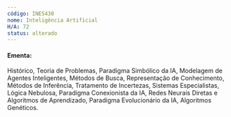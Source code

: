 ```yaml
---
código: INE5430
nome: Inteligência Artificial
H/A: 72
status: alterado
---
```


#### Ementa:
Histórico, Teoria de Problemas, Paradigma Simbólico da IA, Modelagem de Agentes Inteligentes, Métodos de Busca, Representação de Conhecimento, Métodos de Inferência, Tratamento de Incertezas, Sistemas Especialistas, Lógica Nebulosa, Paradigma Conexionista da IA, Redes Neurais Diretas e Algoritmos de Aprendizado, Paradigma Evolucionário da IA, Algoritmos Genéticos.

